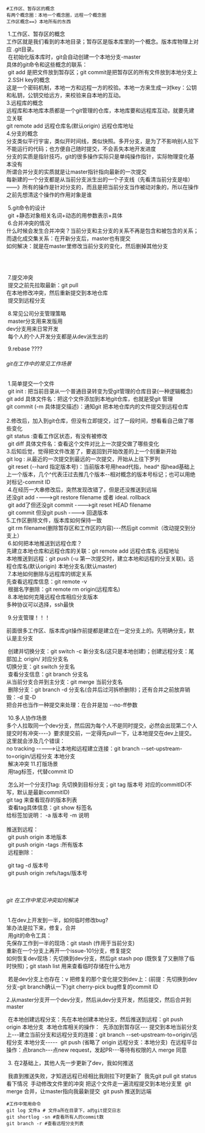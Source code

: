 ```shell
#工作区、暂存区的概念
有两个概念圈：本地一个概念圈，远程一个概念圈
工作区概念==》本地所有的东西

```

​		1.工作区、暂存区的概念</br>
​				工作区就是我们看到的本地目录；暂存区是版本库里的一个概念。版本库物理上对应 .git目录。</br>
​				在初始化版本库时，git会自动创建一个本地分支-master</br>
​				具体的git命令和这些概念的联系：</br>
​						git add 是把文件放到暂存区；git commit是把暂存区的所有文件放到本地分支上</br>
​		2.SSH key的概念</br>
​				这是一个密码机制，本地一方和远程一方的校验。本地一方来生成一对key：公钥和私钥，公钥交给远方，来校验来自本地的互动。</br>
​		3.远程库的概念</br>
​			远程库和本地库本质都是一个git管理的仓库，本地库要和远程库互动，就要先建立关联</br>
​			git remote add 远程仓库名(默认origin) 远程仓库地址</br>
​		4.分支的概念</br>
​			分支类似平行宇宙，类似开时间线，类似快照。多开分支，是为了不影响别人拉下不能运行的代码；也方便自己随时提交，不会丢失本地开发进度</br>
​			分支的实质是指针技巧，git的很多操作实际只是单纯操作指针，实际物理变化基本没有</br>
​			所谓合并分支的实质就是让master指针指向最新的一次提交</br>
​			每新建的一个分支都是从当前分支派生出的一个子支线（先看清当前分支是啥）——》所有的操作是针对分支的，而且是把当前分支当作被动对象的，所以在操作之前先想清这个操作的作用对象是谁</br>

​		5.git命令的设计</br>
​			git +静态对象相关名词+动态的用参数表示+具体</br>
​		6.合并冲突的情况</br>
​			什么时候会发生合并冲突？当前分支和主分支的关系不再是包含和被包含的关系；而退化成交集关系：在开新分支后，master也有提交</br>
​			如何解决：就是在master里修改当前分支的变化，然后删掉其他分支</br>

​	
​					

​		7.提交冲突</br>
​				提交之前先拉取最新：git pull</br>
​				在本地修改冲突，然后重新提交到本地仓库</br>
​				提交到远程分支</br>

​		8.常见公司分支管理策略</br>
​			master分支用来发版用</br>
​			dev分支用来日常开发</br>
​			每个人的个人开发分支都是从dev派生出的</br>

​	    9.rebase ????






###### git在工作中的常见工作场景

​		1.简单提交一个文件</br>
​				git init : 把当前目录从一个普通目录转变为受git管理的仓库目录(一种逻辑概念)</br>
​				git add  具体文件名：把这个文件添加到本地git仓库，也就是受git 管理</br>
​				git commit (-m 具体提交描述)：通知git 把本地仓库内的文件提交到远程仓库</br>
​				
​		2.修改后，加入到git仓库，但没有立即提交，过了一段时间，想看看自己做了哪些变化</br>
​				git status :查看工作区状态，有没有被修改</br>
​				git  diff  具体文件名：查看这个文件对比上一次提交做了哪些变化</br>
​		3.后知后觉，觉得把文件改差了，要返回到开始改差的上一个刻重新开始</br>
​				git log : 从最近的一次提交到最远的一次提交，开始从上往下罗列</br>
​				git  reset  (--hard  指定版本号)：当前版本号用head代指，head^ 指head基础上上一个版本，几个^代表汪过去推几个版本--相对概念的版本号标记；也可以用绝对标记-commit ID</br>
​		4.在经历一大串修改后，突然发现改错了，但是还没推送到远端</br>
​			还没git add ---->git restore filename  或者 ideal. rollback</br>
​			git add了但还没git commit ---->git reset HEAD  filename </br>
​			git commit 但没git push ----> 回退版本</br>
​		5.工作区删除文件，版本库如何保持一致</br>
​			git rm filename(删除暂存区和工作区的内容)---然后git commit（改动提交到分支上）</br>
​		6.如何把本地推送到远程仓库？</br>
​			先建立本地仓库和远程仓库的关联：git remote add 远程仓库名  远程地址</br>
​			本地推送到远程：git push (-u 第一次提交时，建立本地和远程的分支关联)。远程仓库名(默认origin)  本地分支名(默认master)</br>
​			7.本地如何删除与远程库的绑定关系</br>
​			先查看远程库信息：git remote -v</br>
​			根据名字删除：git remote rm  origin(远程库名) </br>
​			8.本地如何克隆远程仓库相应分支版本</br>
​			多种协议可以选择，ssh最快</br>

​			9.分支管理！！！

​					前面很多工作区、版本库git操作前提都是建立在一定分支上的。先明确分支，默认是主分支</br>

​					创建并切换分支：git switch -c 新分支名(这只是本地创建)；创建远程分支：尾部加上 origin/ 对应分支名</br>
​					切换分支：git switch   分支名</br>
​					查看分支信息：git branch 分支名</br>
​					从当前分支合并到主分支：git  merge 当前分支名</br>
​					删除分支：git branch  -d 分支名(合并后过河拆桥删除)；还有合并之前放弃销毁：-d 变-D</br>
​			        把合并也当作一种提交来处理：在合并是加 --no-ff参数</br>

​			10.多人协作场景</br>
​						多个人拉取同一个dev分支，然后因为每个人不是同时提交，必然会出现第二个人提交时有冲突----》要求提交前，一定得先pull一下，让本地提交在dev上提交。这里就会涉及几个错误：</br>
​						no tracking ----->让本地和远程建立连接：git branch --set-upstream-to=origin/远程分支  本地分支</br>
​						解决冲突
​			11.打版场景</br>
​						用tag标签，代替commit ID</br>

​						怎么对一个分支打tag: 先切换到目标分支；git tag 版本号  对应的commitID(不写，默认是最新commitID)</br>						git tag 来查看现存的版本列表</br>
​						查看tag具体信息：git show 标签名</br>
​						给标签加说明： -a 版本号 -m  说明</br>
​		
​						推送到远程：</br>
​								git  push  origin 本地版本</br>
​								git push origin -tags :所有版本</br>
​						远程删除：</br>

​								git  tag -d 版本号</br>
​								git push origin :refs/tags/版本号	</br>													

​								

 



###### git 在工作中常见冲突如何解决

​		1.在dev上开发到一半，如何临时修改bug?</br>
​				笨办法是拉下来，修复，合并</br>
​				用git的命令工具：</br>
​						先保存工作到一半的现场：git stash (作用于当前分支)</br>
​						重新在一个分支上再开一个issue-101分支，修复提交</br>
​						如何恢复dev现场：先切换到dev分支，然后git stash pop (既恢复了又删除了临时快照)；git stash list 用来查看临时存储在什么地方</br>

​						若是dev分支上也存在：v
​								把修复的那个变化提交到dev上：(前提：先切换到dev分支-git branch确认一下)git cherry-pick bug修复的commit ID</br>

​        2.从master分支开一个dev分支，然后从dev分支开发，然后提交，然后合并到master	

​				在本地创建远程分支：先在本地创建本地分支，然后推送到远程：git push origin  本地分支
​				本地仓库相关的操作：
​						先添加到暂存区---
​						提交到本地当前分支上---建立当前分支和远程分支的连接：git branch --set-upstream-to=origin/远程分支  本地分支-----
​						git push (省略了  origin  远程分支：本地分支)
​						在远程平台操作：点branch---点new request，发起PR---等待有权限的人 merge 同意

​		3. 在2基础上，其他人先一步更新了dev，我如何推送

​				我直到推送失败，才知道远程已经相比我刚拉下时更新了
​				我先git pull 
​				git status  看下情况
​				手动修改文件里的冲突
​				把这个文件走一遍流程提交到本地分支里
​				git merge 合并，让master指向我最新提交
​				git push  推送到远端







```shell
#工作中常用命令
git log 文件a # 文件a所在目录下，a的git提交日志
git shortlog -sn #查看所有人的commit数
git branch -r #查看远程分支列表
```

